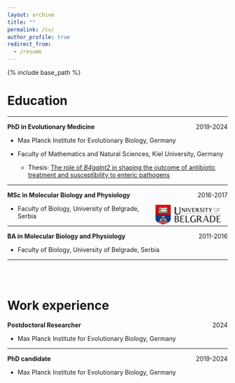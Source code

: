 ```yaml
---
layout: archive
title: ""
permalink: /cv/
author_profile: true
redirect_from:
  - /resume
---
```


{% include base_path %}


Education
======
<hr>
<p>
    <span> <b>PhD in Evolutionary Medicine </b> </span>
    <span style="float:right;">2019-2024</span>
    <div class="clearix"></div>
</p>

  - Max Planck Institute for Evolutionary Biology, Germany

  - Faculty of Mathematics and Natural Sciences, Kiel University, Germany

    - Thesis: [The role of _B4galnt2_ in shaping the outcome of antibiotic treatment and susceptibility to enteric pathogens](https://pure.mpg.de/pubman/faces/ViewItemOverviewPage.jsp?itemId=item_3616380)

<hr>

<p>
    <span> <b>MSc in Molecular Biology and Physiology </b> </span>
    <span style="float:right;">2016-2017</span>
    <div class="clearix"></div>
</p>

<img align="right" src="../images/belgrade_uni.png" width="150px" style="padding-right: 15px">

  - Faculty of Biology, University of Belgrade, Serbia


 <hr>

<p>
    <span> <b>BA in Molecular Biology and Physiology</b> </span>
    <span style="float:right;">2011-2016</span>
    <div class="clearix"></div>
</p>


  - Faculty of Biology, University of Belgrade, Serbia

<hr>

<br/><br/>

Work experience
======
<p>
    <span> <b>Postdoctoral Researcher</b> </span>
    <span style="float:right;">2024</span>
    <div class="clearix"></div>
</p>

  - Max Planck Institute for Evolutionary Biology, Germany

<hr>

<p>
    <span> <b>PhD candidate</b> </span>
    <span style="float:right;">2019-2024</span>
    <div class="clearix"></div>
</p>

  - Max Planck Institute for Evolutionary Biology, Germany
